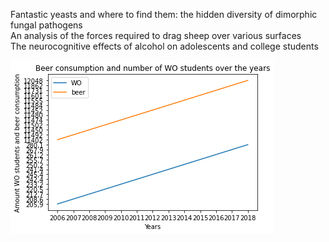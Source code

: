 Fantastic yeasts and where to find them: the hidden diversity of dimorphic fungal pathogens\
An analysis of the forces required to drag sheep over various surfaces\
The neurocognitive effects of alcohol on adolescents and college students

![Plot](plot.png)
